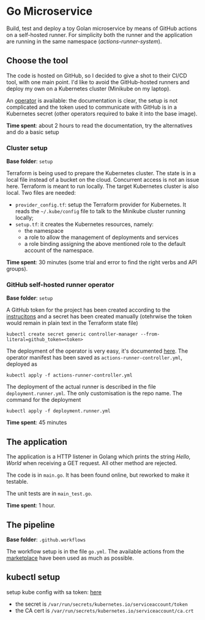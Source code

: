 # Go Microservice

Build, test and deploy a toy Golan microservice by means of GitHub actions on a self-hosted runner. For simplicity both the runner and the application are running in the same namespace (*actions-runner-system*).

## Choose the tool

The code is hosted on GitHub, so I decided to give a shot to their CI/CD tool, with one main point. I'd like to avoid the GitHub-hosted runners and deploy my own on a Kubernetes cluster (Minikube on my laptop).

An [operator](https://github.com/summerwind/actions-runner-controller) is available: the documentation is clear, the setup is not complicated and the token used to communicate with GitHub is in a Kubernetes secret (other operators required to bake it into the base image).

**Time spent**: about 2 hours to read the documentation, try the alternatives and do a basic setup

### Cluster setup

**Base folder**: `setup`

Terraform is being used to prepare the Kubernetes cluster. The state is in a local file instead of a bucket on the cloud. Concurrent access is not an issue here. Terraform is meant to run locally. The target Kubernetes cluster is also local. Two files are needed:

* `provider_config.tf`: setup the Terraform provider for Kubernetes. It reads the `~/.kube/config` file to talk to the Minikube cluster running locally;
* `setup.tf`: it creates the Kubernetes resources, namely:
	* the namespace
	* a role to allow the management of deployments and services
	* a role binding assigning the above mentioned role to the default account of the namespace.

**Time spent**: 30 minutes (some trial and error to find the right verbs and API groups).

### GitHub self-hosted runner operator

**Base folder**: `setup`

A GitHub token for the project has been created according to the [instrucitons](https://github.com/summerwind/actions-runner-controller#using-personal-access-token) and a secret has been created manually (otehrwise the token would remain in plain text in the Terraform state file)

```
kubectl create secret generic controller-manager --from-literal=github_token=<token>
```

The deployment of the operator is very easy, it's documented [here](https://github.com/summerwind/actions-runner-controller#installation). The operator manifest has been saved as `actions-runner-controller.yml`, deployed as

```
kubectl apply -f actions-runner-controller.yml
```

The deployment of the actual runner is described in the file `deployment.runner.yml`. The only customisation is the repo name. The command for the deployment

```
kubectl apply -f deployment.runner.yml
```

**Time spent**: 45 minutes

## The application

The application is a HTTP listener in Golang which prints the string *Hello, World* when receiving a GET request. All other method are rejected. 

The code is in `main.go`. It has been found online, but reworked to make it testable.

The unit tests are in `main_test.go`. 

**Time spent**: 1 hour.

## The pipeline

**Base folder**: `.github.workflows`

The workflow setup is in the file `go.yml`. The available actions from the [marketplace](https://github.com/marketplace?type=actions) have been used as much as possible.


## kubectl setup

setup kube config with sa token: [here](https://dev.to/richicoder1/how-we-connect-to-kubernetes-pods-from-github-actions-1mg)

* the secret is `/var/run/secrets/kubernetes.io/serviceaccount/token`
* the CA cert is `/var/run/secrets/kubernetes.io/serviceaccount/ca.crt`